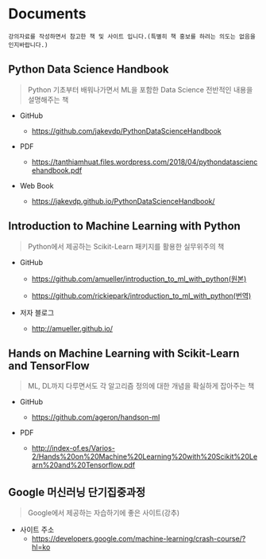 # Documents

```
강의자료를 작성하면서 참고한 책 및 사이트 입니다.(특별히 책 홍보를 하려는 의도는 없음을 인지바랍니다.)
```

## Python Data Science Handbook
> Python 기초부터 배워나가면서 ML을 포함한 Data Science 전반적인 내용을 설명해주는 책

- GitHub
  - https://github.com/jakevdp/PythonDataScienceHandbook
  
- PDF
  - https://tanthiamhuat.files.wordpress.com/2018/04/pythondatasciencehandbook.pdf
  
- Web Book
  - https://jakevdp.github.io/PythonDataScienceHandbook/


## Introduction to Machine Learning with Python
> Python에서 제공하는 Scikit-Learn 패키지를 활용한 실무위주의 책

- GitHub
  - https://github.com/amueller/introduction_to_ml_with_python(원본)
  
  - https://github.com/rickiepark/introduction_to_ml_with_python(번역)
  
- 저자 블로그
  - http://amueller.github.io/


## Hands on Machine Learning with Scikit-Learn and TensorFlow
> ML, DL까지 다루면서도 각 알고리즘 정의에 대한 개념을 확실하게 잡아주는 책

- GitHub
  - https://github.com/ageron/handson-ml
 
- PDF
  - http://index-of.es/Varios-2/Hands%20on%20Machine%20Learning%20with%20Scikit%20Learn%20and%20Tensorflow.pdf
  

## Google 머신러닝 단기집중과정
> Google에서 제공하는 자습하기에 좋은 사이트(강추)

- 사이트 주소
  - https://developers.google.com/machine-learning/crash-course/?hl=ko

